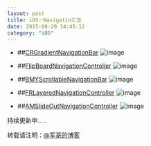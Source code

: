 ```yaml
---
layout: post
title: iOS－Navigatin汇总
date: 2015-08-20 14:45:12
category: "iOS"
---
```


* ##[CRGradientNavigationBar](https://github.com/chroman/CRGradientNavigationBar)
![image](https://camo.githubusercontent.com/7a87ea5dfe1ca53bf9f832396455860bcd24b3c2/687474703a2f2f6368726f6d616e2e6d652f77702d636f6e74656e742f75706c6f6164732f323031332f31302f6d61696e2e706e67)

* ##[FlipBoardNavigationController](https://github.com/michaelhenry/FlipBoardNavigationController)
![image](https://camo.githubusercontent.com/ef6d4753de803d3566c4f5bf893078e2a9849de7/687474703a2f2f69313130322e70686f746f6275636b65742e636f6d2f616c62756d732f673434372f6d69636861656c68656e72793131392f694f5353696d756c61746f7253637265656e73686f744d61793232303133313233303236414d5f7a707336656334316437342e706e67)

* ##[BMYScrollableNavigationBar](https://github.com/beamly/BMYScrollableNavigationBar)
![image](https://camo.githubusercontent.com/b04b160d8e3f8acde073c4b328e29cbf2ac8b9f6/68747470733a2f2f696d672d692e7a6565626f782e636f6d2f696d616765732f7567632f757537633930393131362d663738312d343232322d626132362d6639663664373466356630612f63316362646166622d643639302d343535622d393534662d6435343864323964613131372e676966)
 * ##[FRLayeredNavigationController](https://github.com/weissi/FRLayeredNavigationController)
![image](https://github.com/weissi/FRLayeredNavigationController/raw/master/FRLayeredNavigationControllerScreenshot-iOS7.png)

* ##[AMSlideOutNavigationController](https://github.com/andreamazz/SlideOutNavigation)
![image](https://raw.githubusercontent.com/andreamazz/SlideOutNavigation/master/screenshot.png)

持续更新中.....

转载请注明：[@军哥的博客](http://navy1994.github.io/ios/2015/08/20/navigation-collect.html)

